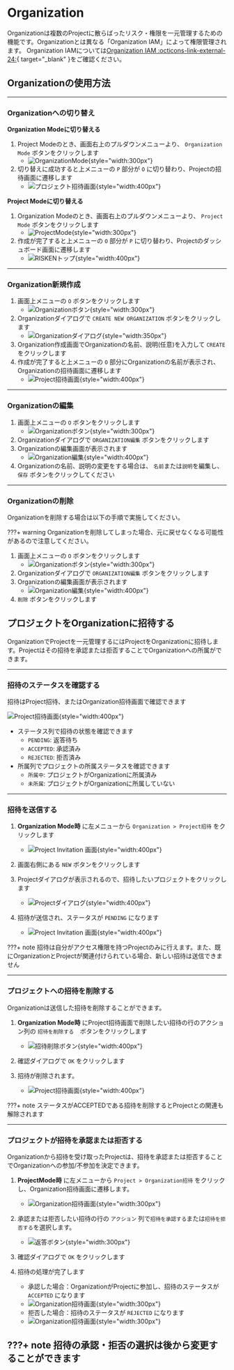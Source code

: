 # Organization

Organizationは複数のProjectに散らばったリスク・権限を一元管理するための機能です。Organizationとは異なる「Organization IAM」によって権限管理されます。
Organization IAMについては[Organization IAM :octicons-link-external-24:](/risken/user/#_7){ target="_blank" }をご確認ください。

## Organizationの使用方法

---

### Organizationへの切り替え

**Organization Modeに切り替える**

1. Project Modeのとき、画面右上のプルダウンメニューより、 `Organization Mode` ボタンをクリックします
    - ![OrganizationMode](/img/risken/organization_mode.png){style="width:300px"}
2. 切り替えに成功すると上メニューの `P` 部分が `O` に切り替わり、Projectの招待画面に遷移します
    - ![プロジェクト招待画面](/img/risken/project_invitation.png){style="width:400px"}

**Project Modeに切り替える**

1. Organization Modeのとき、画面右上のプルダウンメニューより、 `Project Mode` ボタンをクリックします
    - ![ProjectMode](/img/risken/project_mode.png){style="width:300px"}
2. 作成が完了すると上メニューの `O` 部分が `P` に切り替わり、Projectのダッシュボード画面に遷移します
    - ![RISKENトップ](/img/risken/top.png){style="width:400px"}

---

### Organization新規作成

1. 画面上メニューの `O` ボタンをクリックします
    - ![Organizationボタン](/img/risken/organization_btn.png){style="width:300px"}
2. Organizationダイアログで `CREATE NEW ORGANIZATION` ボタンをクリックします
    - ![Organizationダイアログ](/img/risken/organization_dialog.png){style="width:350px"}
3. Organization作成画面でOrganizationの名前、説明(任意)を入力して `CREATE` をクリックします
4. 作成が完了すると上メニューの `O` 部分にOrganizationの名前が表示され、Organizationの招待画面に遷移します
    - ![Project招待画面](/img/risken/project_invitation.png){style="width:400px"}

---

### Organizationの編集

1. 画面上メニューの `O` ボタンをクリックします
    - ![Organizationボタン](/img/risken/organization_btn.png){style="width:300px"}
2. Organizationダイアログで `ORGANIZATION編集` ボタンをクリックします
3. Organizationの編集画面が表示されます
    - ![Organization編集](/img/risken/organization_edit.png){style="width:400px"}
4. Organizationの名前、説明の変更をする場合は、 `名前`または`説明`を編集し、 `保存` ボタンをクリックしてください

---

### Organizationの削除

Organizationを削除する場合は以下の手順で実施してください。

???+ warning
    Organizationを削除してしまった場合、元に戻せなくなる可能性があるので注意してください。

1. 画面上メニューの `O` ボタンをクリックします
    - ![Organizationボタン](/img/risken/organization_btn.png){style="width:300px"}
2. Organizationダイアログで `ORGANIZATION編集` ボタンをクリックします
3. Organizationの編集画面が表示されます
    - ![Organization編集](/img/risken/organization_edit.png){style="width:400px"}
4. `削除` ボタンをクリックします


## プロジェクトをOrganizationに招待する
OrganizationでProjectを一元管理するにはProjectをOrganizationに招待します。Projectはその招待を承認または拒否することでOrganizationへの所属ができます。

---

### 招待のステータスを確認する

招待はProject招待、またはOrganization招待画面で確認できます

![Project招待画面](/img/risken/project_invitation_status.png){style="width:400px"}

- ステータス列で招待の状態を確認できます
    - `PENDING`: 返答待ち
    - `ACCEPTED`: 承認済み
    - `REJECTED`: 拒否済み
- 所属列でプロジェクトの所属ステータスを確認できます
    - `所属中`: プロジェクトがOrganizationに所属済み
    - `未所属`: プロジェクトがOrganizationに所属していない

---

### 招待を送信する

1. **Organization Mode時** に左メニューから `Organization > Project招待` をクリックします
    - ![Project Invitation 画面](/img/risken/project_invitation.png){style="width:400px"}

2. 画面右側にある `NEW` ボタンをクリックします

3. Projectダイアログが表示されるので、招待したいプロジェクトをクリックします
    - ![Projectダイアログ](/img/risken/project_invitation_dialog.png){style="width:400px"}

4. 招待が送信され、ステータスが `PENDING` になります
    - ![Project Invitation 画面](/img/risken/project_invitation_pending.png){style="width:400px"}

???+ note
    招待は自分がアクセス権限を持つProjectのみに行えます。また、既にOrganizationとProjectが関連付けられている場合、新しい招待は送信できません

---

### プロジェクトへの招待を削除する

Organizationは送信した招待を削除することができます。

1. **Organization Mode時** にProject招待画面で削除したい招待の行のアクション列の `招待を削除する`　ボタンをクリックします
    - ![招待削除ボタン](/img/risken/project_invitation_delete.png){style="width:400px"}

2. 確認ダイアログで `OK` をクリックします

3. 招待が削除されます。
    - ![Project招待画面](/img/risken/project_invitation.png){style="width:400px"}

???+ note
    ステータスがACCEPTEDである招待を削除するとProjectとの関連も解除されます


---

### プロジェクトが招待を承認または拒否する

Organizationから招待を受け取ったProjectは、招待を承認または拒否することでOrganizationへの参加/不参加を決定できます。

1. **ProjectMode時** に左メニューから `Project > Organization招待` をクリックし、Organization招待画面に遷移します。
    - ![Organization招待画面](/img/risken/organization_invitation.png){style="width:300px"}

2. 承認または拒否したい招待の行の `アクション` 列で`招待を承認する`または`招待を拒否する`を選択します。
    - ![返答ボタン](/img/risken/organization_invitation_reply.png){style="width:300px"}

3. 確認ダイアログで `OK` をクリックします

4. 招待の処理が完了します
    - 承認した場合：OrganizationがProjectに参加し、招待のステータスが `ACCEPTED` になります
    - ![Organization招待画面](/img/risken/organization_invitation_accept.png){style="width:300px"}
    - 拒否した場合：招待のステータスが `REJECTED` になります
    - ![Organization招待画面](/img/risken/organization_invitation_reject.png){style="width:300px"}

???+ note
    招待の承認・拒否の選択は後から変更することができます
---
